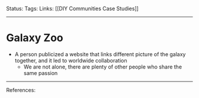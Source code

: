 Status:
Tags:
Links: [[DIY Communities Case Studies]]
___
# Galaxy Zoo
- A person publicized a website that links different picture of the galaxy together, and it led to worldwide collaboration
	- We are not alone, there are plenty of other people who share the same passion
___
References: